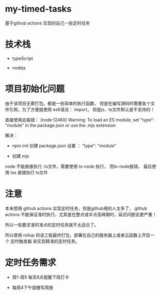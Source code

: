 # my-timed-tasks

基于github actions 实现的自己一些定时任务

# 技术栈

- typeScript

- nodejs



# 项目初始化问题

由于该项目无需打包，都是一些简单的执行函数， 但是在编写源码时需要各个文件引用，为了方便就使用 es6语法： import， 但是js、ts文件默认是不支持的！

直接使用会报错：
(node:12460) Warning: To load an ES module, set "type": "module" in the package.json or use the .mjs extension.


解决：
- npm init 创建 package.json 设置 ： "type": "module"

- 创建.mjs

node 不能直接执行 .ts文件，需要使用 ts-node 执行， 而ts-node报错， 最后使用 tsx 直接执行 ts文件


# 注意

本来想用 github actions 实现定时任务，但是github用的人太多了， github actions 不能保证准时执行，尤其是在整点或半点高峰期时，延迟问题会更严重！

所以一些要求准时准点的定时任务就不太适合了。

所以使用 rollup 将该工程最终打包，部署在自己的服务器上或者云函数上开启一个 定时触发器  来实现精准的定时任务。


# 定时任务需求

- 周1-周5 每天6点提醒下班打卡


- 每周4下午提醒写周报

